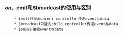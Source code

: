 ### $on、$emit和$broadcast的使用与区别
```
	* $emit只能向parent controller传递event与data
	* $broadcast只能向child controller传递event与data
	* $on用于接收event与data
```